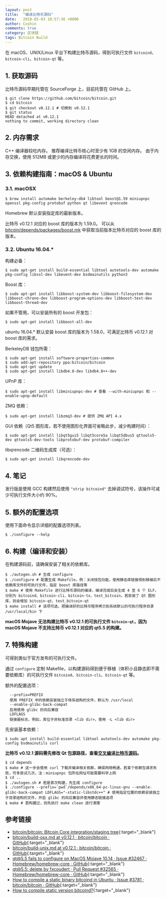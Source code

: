 ```yaml
---
layout: post
title:  "编译比特币源码"
date:   2018-05-03 18:57:36 +0800
author: Coshin
comments: true
category: 区块链
tags: Bitcoin Build
---
```

在 macOS、UNIX/Linux 平台下构建比特币源码，得到可执行文件 `bitcoind`、`bitcoin-cli`、`bitcoin-qt` 等。

## 1. 获取源码

比特币源码早期托管在 SourceForge 上，目前托管在 GitHub 上。

```shell
$ git clone https://github.com/bitcoin/bitcoin.git
$ cd bitcoin
$ git checkout v0.12.1 # 切换到 v0.12.1
$ git status
HEAD detached at v0.12.1
nothing to commit, working directory clean
```

## 2. 内存需求

C++ 编译器较吃内存。
推荐编译比特币核心时至少有 1GB 的空闲内存。
由于内存交换，使用 512MB 或更少的内存编译将花费更长的时间。

## 3. 依赖构建指南：macOS & Ubuntu

### 3.1. macOSX

```shell
$ brew install automake berkeley-db4 libtool boost@1.59 miniupnpc openssl pkg-config protobuf python qt libevent qrencode
```

Homebrew 默认安装指定库的最新版本。

比特币 v0.12.1 对应的 boost 库的版本为 1.59.0。
可以从 [bitcoin/depends/packages/boost.mk](https://github.com/bitcoin/bitcoin/blob/v0.12.1/depends/packages/boost.mk) 中获取当前版本比特币对应的 boost 库的版本。

### 3.2. Ubuntu 16.04.\*

构建必备：

```shell
$ sudo apt-get install build-essential libtool autotools-dev automake pkg-config libssl-dev libevent-dev bsdmainutils python3
```

Boost 库：

```shell
$ sudo apt-get install libboost-system-dev libboost-filesystem-dev libboost-chrono-dev libboost-program-options-dev libboost-test-dev libboost-thread-dev
```

如果不管用，可以安装所有的 boost 开发包：

```shell
$ sudo apt-get install libboost-all-dev
```

ubuntu 16.04.\* 默认安装 boost 库的版本为 1.58.0，可满足比特币 v0.12.1 对 boost 库的需求。

BerkeleyDB 钱包所需：

```shell
$ sudo apt-get install software-properties-common
$ sudo add-apt-repository ppa:bitcoin/bitcoin
$ sudo apt-get update
$ sudo apt-get install libdb4.8-dev libdb4.8++-dev
```

UPnP 库：

```shell
$ sudo apt-get install libminiupnpc-dev # 查看 --with-miniupnpc 和 --enable-upnp-default
```

ZMQ 依赖：

```shell
$ sudo apt-get install libzmq3-dev # 提供 ZMQ API 4.x
```

GUI 依赖（Qt5 图形库，若不使用图形化界面可省略此步，减少构建时间）：

```shell
$ sudo apt-get install libqt5gui5 libqt5core5a libqt5dbus5 qttools5-dev qttools5-dev-tools libprotobuf-dev protobuf-compiler
```

libqrencode 二维码生成库（可选）：

```shell
$ sudo apt-get install libqrencode-dev
```

## 4. 笔记

发行版是使用 GCC 构建然后使用 `"strip bitcoind"` 去掉调试符号，该操作可减少可执行文件大小约 90%。

## 5. 额外的配置选项

使用下面命令显示详细的配置选项列表。

```shell
$ ./configure --help
```

## 6. 构建（编译和安装）

在构建源码前，请确保安装了相关的依赖库。

```shell
$ ./autogen.sh # 生成 configure
$ ./configure # 配置生成 Makefile，例：关闭钱包功能，使用静态库链接得到移植后不依赖库文件的可执行文件，指定 boost 库路径等
$ make # 使用 Makefile 进行比特币源码的编译，编译完成后会生成 4 至 6 个 ELF，分别为 bitcoind、bitcoin-cli、bitcoin-tx、test_bitcoin，若安装了 Qt 图形库，则会增加 bitcoin-qt、test_bitcoin-qt
$ make install # 该项可选，把编译好的比特币程序拷贝到系统默认的可执行程序目录 /usr/local/bin 下
```

**macOS Mojave 无法构建比特币 v0.12.1 的可执行文件 `bitcoin-qt`，因为 macOS Mojave 不支持比特币 v0.12.1 对应的 qt5.5 的构建。**

## 7. 特殊构建

可得到类似于官方发布的可执行文件。

通过 `configure` 定制 Makefile，以构建源码得到便于移植（体积小且静态即不需要依赖库）的可执行文件 `bitcoind`、`bitcoin-cli`、`bitcoin-qt` 等。

额外的配置选项：

```shell
  --prefix=PREFIX
  使用 PREFIX 中的依赖安装独立于体系结构的文件，默认为 /usr/local
  --enable-glibc-back-compat
  启用使用 glibc 的向后兼容
  LDFLAGS
  链接器标志，例如，库位于非标准目录 <lib dir>，使用 -L <lib dir>
```

先安装基本依赖：

```shell
$ sudo apt install build-essential libtool autotools-dev automake pkg-config bsdmainutils curl
```

**比特币 v0.12.1 源码需先修改 Qt 包源路径，查看[交叉编译比特币源码](/blog/2018/09/cross-compile-bitcoin.html)。**

```shell
$ cd depends
$ make # 这一步会使用 curl 下载并编译相关依赖，确保网络畅通，若某个依赖包请求失败，可多尝试几次，注：miniupnpc 包所在网址可能需要科学上网
$ cd ..
$ ./autogen.sh # 若是首次构建，先生成 configure
$ ./configure --prefix=`pwd`/depends/x86_64-pc-linux-gnu --enable-glibc-back-compat LDFLAGS="-static-libstdc++" # 使用指定位置的依赖安装独立于目录结构的文件，开启 glibc 的向后兼容并使用静态链接选项
$ make # 若构建过，则先执行 make clean 进行清理
```

## 参考链接

* [bitcoin/bitcoin: Bitcoin Core integration/staging tree](https://github.com/bitcoin/bitcoin){:target="_blank"}
* [bitcoin/build-osx.md at v0.12.1 · bitcoin/bitcoin · GitHub](https://github.com/bitcoin/bitcoin/blob/v0.12.1/doc/build-osx.md){:target="_blank"}
* [bitcoin/build-unix.md at v0.12.1 · bitcoin/bitcoin · GitHub](https://github.com/bitcoin/bitcoin/blob/v0.12.1/doc/build-unix.md){:target="_blank"}
* [qt@5.5 fails to configure on MacOS Mojave 10.14 · Issue #32467 · Homebrew/homebrew-core · GitHub](https://github.com/Homebrew/homebrew-core/issues/32467){:target="_blank"}
* [qt@5.5: delete by fxcoudert · Pull Request #32565 · Homebrew/homebrew-core · GitHub](https://github.com/Homebrew/homebrew-core/pull/32565){:target="_blank"}
* [How to compile a static binary bitcoind in Ubuntu · Issue #3781 · bitcoin/bitcoin · GitHub](https://github.com/bitcoin/bitcoin/issues/3781){:target="_blank"}
* [How to compile static version bitcoind?](https://bitcointalk.org/index.php?topic=1636271.0){:target="_blank"}

